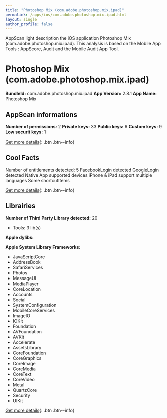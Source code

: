 ```yaml
---
title: "Photoshop Mix (com.adobe.photoshop.mix.ipad)"
permalink: /apps/ios/com.adobe.photoshop.mix.ipad.html
layout: single
author_profile: false
---
```

AppScan light description the iOS application Photoshop Mix (com.adobe.photoshop.mix.ipad). This analysis is based on the Mobile App Tools : AppScore, Audit and the Mobile Audit App Tool.

# Photoshop Mix (com.adobe.photoshop.mix.ipad)

**BundleId:** com.adobe.photoshop.mix.ipad
**App Version:** 2.8.1
**App Name:** Photoshop Mix


## AppScan informations 

**Number of permissions:** 2
**Private keys:** 33
**Public keys:** 6
**Custom keys:** 9
**Low securit keys:** 1
  
[Get more details](/pricing.html){: .btn .btn--info}

## Cool Facts

Number of entitlements detected: 5
FacebookLogin detected
GoogleLogin detected
Native App
supported devices iPhone & iPad
support multiple languages
Some shortcutItems 
  
[Get more details](/pricing.html){: .btn .btn--info}

## Librairies 
**Number of Third Party Library detected:** 20
- Tools: 3 lib(s)

**Apple dylibs:**


**Apple System Library Frameworks:**
- JavaScriptCore
- AddressBook
- SafariServices
- Photos
- MessageUI
- MediaPlayer
- CoreLocation
- Accounts
- Social
- SystemConfiguration
- MobileCoreServices
- ImageIO
- IOKit
- Foundation
- AVFoundation
- AVKit
- Accelerate
- AssetsLibrary
- CoreFoundation
- CoreGraphics
- CoreImage
- CoreMedia
- CoreText
- CoreVideo
- Metal
- QuartzCore
- Security
- UIKit


  
[Get more details](/pricing.html){: .btn .btn--info}

